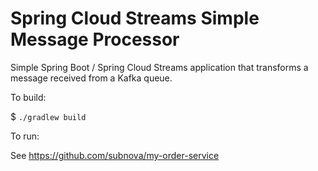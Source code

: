 Spring Cloud Streams Simple Message Processor
=============================================

Simple Spring Boot / Spring Cloud Streams application that transforms a message received from a Kafka queue.

To build:

$ ```./gradlew build```

To run:

See https://github.com/subnova/my-order-service

